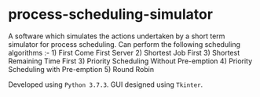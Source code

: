 # process-scheduling-simulator
A software which simulates the actions undertaken by a short term simulator for process scheduling.
Can perform the following scheduling algorithms :- 1) First Come First Server 2) Shortest Job First 3) Shortest Remaining Time First
3) Priority Scheduling Without Pre-emption 4) Priority Scheduling with Pre-emption 5) Round Robin

Developed using `Python 3.7.3`. GUI designed using `Tkinter`.

